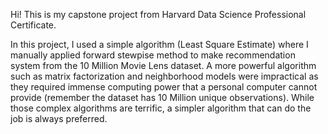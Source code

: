 Hi! This is my capstone project from Harvard Data Science Professional Certificate.

In this project, I used a simple algorithm (Least Square Estimate) where I manually applied forward stewpise method to make recommendation system from the 10 Million Movie Lens dataset.  A more powerful algorithm such as matrix factorization and neighborhood models were impractical as they required immense computing power that a personal computer cannot provide (remember the dataset has 10 Million unique observations). While those complex algorithms are terrific, a simpler algorithm that can do the job is always preferred.
